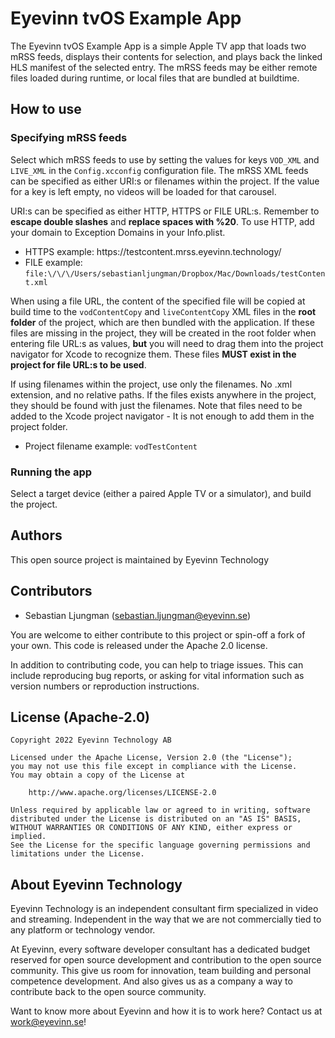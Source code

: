 # Eyevinn tvOS Example App
The Eyevinn tvOS Example App is a simple Apple TV app that loads two mRSS feeds, displays their contents for selection, and plays back the linked HLS manifest of the selected entry. The mRSS feeds may be either remote files loaded during runtime, or local files that are bundled at buildtime.

## How to use
### Specifying mRSS feeds
Select which mRSS feeds to use by setting the values for keys `VOD_XML` and `LIVE_XML` in the `Config.xcconfig` configuration file. The mRSS XML feeds can be specified as either URI:s or filenames within the project. If the value for a key is left empty, no videos will be loaded for that carousel.

URI:s can be specified as either HTTP, HTTPS or FILE URL:s. Remember to **escape double slashes** and **replace spaces with %20**. To use HTTP, add your domain to Exception Domains in your Info.plist.
- HTTPS example: https:\/\/testcontent.mrss.eyevinn.technology/
- FILE example: `file:\/\/\/Users/sebastianljungman/Dropbox/Mac/Downloads/testContent.xml`

When using a file URL, the content of the specified file will be copied at build time to the `vodContentCopy` and `liveContentCopy` XML files in the **root folder** of the project, which are then bundled with the application. If these files are missing in the project, they will be created in the root folder when entering file URL:s as values, **but** you will need to drag them into the project navigator for Xcode to recognize them. These files **MUST exist in the project for file URL:s to be used**.

If using filenames within the project, use only the filenames. No .xml extension, and no relative paths. If the files exists anywhere in the project, they should be found with just the filenames.
Note that files need to be added to the Xcode project navigator - It is not enough to add them in the project folder.
- Project filename example: `vodTestContent`

### Running the app
Select a target device (either a paired Apple TV or a simulator), and build the project.  

## Authors

This open source project is maintained by Eyevinn Technology

## Contributors

- Sebastian Ljungman (sebastian.ljungman@eyevinn.se)

You are welcome to either contribute to this project or spin-off a fork of your own. This code is released under the Apache 2.0 license.

In addition to contributing code, you can help to triage issues. This can include reproducing bug reports, or asking for vital information such as version numbers or reproduction instructions.

## License (Apache-2.0)

```
Copyright 2022 Eyevinn Technology AB

Licensed under the Apache License, Version 2.0 (the "License");
you may not use this file except in compliance with the License.
You may obtain a copy of the License at

    http://www.apache.org/licenses/LICENSE-2.0

Unless required by applicable law or agreed to in writing, software
distributed under the License is distributed on an "AS IS" BASIS,
WITHOUT WARRANTIES OR CONDITIONS OF ANY KIND, either express or implied.
See the License for the specific language governing permissions and
limitations under the License.
```
## About Eyevinn Technology

Eyevinn Technology is an independent consultant firm specialized in video and streaming. Independent in the way that we are not commercially tied to any platform or technology vendor.

At Eyevinn, every software developer consultant has a dedicated budget reserved for open source development and contribution to the open source community. This give us room for innovation, team building and personal competence development. And also gives us as a company a way to contribute back to the open source community.

Want to know more about Eyevinn and how it is to work here? Contact us at work@eyevinn.se!
